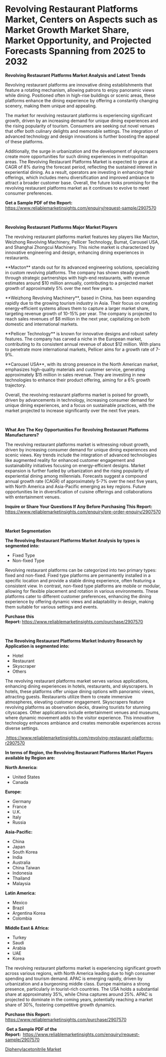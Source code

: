 <p><h1>Revolving Restaurant Platforms Market, Centers on Aspects such as Market Growth Market Share, Market Opportunity, and Projected Forecasts Spanning from 2025 to 2032</h1></p><p><strong>Revolving Restaurant Platforms Market Analysis and Latest Trends</strong></p>
<p><p>Revolving restaurant platforms are innovative dining establishments that feature a rotating mechanism, allowing patrons to enjoy panoramic views while dining. Positioned often in high-rise buildings or scenic areas, these platforms enhance the dining experience by offering a constantly changing scenery, making them unique and appealing. </p><p>The market for revolving restaurant platforms is experiencing significant growth, driven by an increasing demand for unique dining experiences and the rising popularity of tourism. Consumers are seeking out novel venues that offer both culinary delights and memorable settings. The integration of advanced technology and design innovations is further boosting the appeal of these platforms.</p><p>Additionally, the surge in urbanization and the development of skyscrapers create more opportunities for such dining experiences in metropolitan areas. The Revolving Restaurant Platforms Market is expected to grow at a CAGR of 8% during the forecast period, reflecting the sustained interest in experiential dining. As a result, operators are investing in enhancing their offerings, which includes menu diversification and improved ambiance to attract a broader customer base. Overall, the future looks promising for the revolving restaurant platforms market as it continues to evolve to meet consumer preferences.</p></p>
<p><strong>Get a Sample PDF of the Report:&nbsp;</strong> <a href="https://www.reliablemarketinsights.com/enquiry/request-sample/2907570?utm_campaign=2441&utm_medium=2&utm_source=Github&utm_content=ia&utm_term=12032025&utm_id=revolving-restaurant-platforms">https://www.reliablemarketinsights.com/enquiry/request-sample/2907570</a></p>
<p>&nbsp;</p>
<p><strong>Revolving Restaurant Platforms Major Market Players</strong></p>
<p><p>The revolving restaurant platforms market features key players like Macton, Weizhong Revolving Machinery, Pellicer Technology, Bumat, Carousel USA, and Shanghai Zhongcui Machinery. This niche market is characterized by innovative engineering and design, enhancing dining experiences in restaurants.</p><p>**Macton** stands out for its advanced engineering solutions, specializing in custom revolving platforms. The company has shown steady growth through strategic partnerships with high-end restaurants, with revenue estimates around $10 million annually, contributing to a projected market growth of approximately 5% over the next few years.</p><p>**Weizhong Revolving Machinery**, based in China, has been expanding rapidly due to the growing tourism industry in Asia. Their focus on creating energy-efficient systems allows them to capture a larger market share, targeting revenue growth of 10-15% per year. The company is projected to reach sales revenues of $8 million in the next year, capitalizing on both domestic and international markets.</p><p>**Pellicer Technology** is known for innovative designs and robust safety features. The company has carved a niche in the European market, contributing to its consistent annual revenue of about $12 million. With plans to penetrate more international markets, Pellicer aims for a growth rate of 7-9%.</p><p>**Carousel USA**, with its strong presence in the North American market, emphasizes high-quality materials and customer service, generating approximately $15 million in sales revenue. They are investing in new technologies to enhance their product offering, aiming for a 6% growth trajectory.</p><p>Overall, the revolving restaurant platforms market is poised for growth, driven by advancements in technology, increasing consumer demand for unique dining experiences, and a focus on sustainable practices, with the market projected to increase significantly over the next five years.</p></p>
<p>&nbsp;</p>
<p><strong>What Are The Key Opportunities For Revolving Restaurant Platforms Manufacturers?</strong></p>
<p><p>The revolving restaurant platforms market is witnessing robust growth, driven by increasing consumer demand for unique dining experiences and scenic views. Key trends include the integration of advanced technologies like augmented reality for enhanced customer engagement and sustainability initiatives focusing on energy-efficient designs. Market expansion is further fueled by urbanization and the rising popularity of experiential dining among millennials. Forecasts suggest a compound annual growth rate (CAGR) of approximately 5-7% over the next five years, with North America and Asia-Pacific emerging as key regions. Future opportunities lie in diversification of cuisine offerings and collaborations with entertainment venues.</p></p>
<p><strong>Inquire or Share Your Questions If Any Before Purchasing This Report:</strong> <a href="https://www.reliablemarketinsights.com/enquiry/pre-order-enquiry/2907570?utm_campaign=2441&utm_medium=2&utm_source=Github&utm_content=ia&utm_term=12032025&utm_id=revolving-restaurant-platforms">https://www.reliablemarketinsights.com/enquiry/pre-order-enquiry/2907570</a></p>
<p>&nbsp;</p>
<p><strong>Market Segmentation</strong></p>
<p><strong>The Revolving Restaurant Platforms Market Analysis by types is segmented into:</strong></p>
<p><ul><li>Fixed Type</li><li>Non-fixed Type</li></ul></p>
<p><p>Revolving restaurant platforms can be categorized into two primary types: fixed and non-fixed. Fixed type platforms are permanently installed in a specific location and provide a stable dining experience, often featuring a consistent view. In contrast, non-fixed type platforms are mobile or modular, allowing for flexible placement and rotation in various environments. These platforms cater to different customer preferences, enhancing the dining experience by offering dynamic views and adaptability in design, making them suitable for various settings and events.</p></p>
<p><strong>Purchase this Report:&nbsp;</strong><a href="https://www.reliablemarketinsights.com/purchase/2907570?utm_campaign=2441&utm_medium=2&utm_source=Github&utm_content=ia&utm_term=12032025&utm_id=revolving-restaurant-platforms">https://www.reliablemarketinsights.com/purchase/2907570</a></p>
<p>&nbsp;</p>
<p><strong>The Revolving Restaurant Platforms Market Industry Research by Application is segmented into:</strong></p>
<p><ul><li>Hotel</li><li>Restaurant</li><li>Skyscraper</li><li>Others</li></ul></p>
<p><p>The revolving restaurant platforms market serves various applications, enhancing dining experiences in hotels, restaurants, and skyscrapers. In hotels, these platforms offer unique dining options with panoramic views, attracting guests. Restaurants utilize them to create immersive atmospheres, elevating customer engagement. Skyscrapers feature revolving platforms as observation decks, drawing tourists for stunning cityscapes. Other applications include entertainment venues and museums, where dynamic movement adds to the visitor experience. This innovative technology enhances ambiance and creates memorable experiences across diverse settings.</p></p>
<p><a href="https://www.reliablemarketinsights.com/revolving-restaurant-platforms-r2907570?utm_campaign=2441&utm_medium=2&utm_source=Github&utm_content=ia&utm_term=12032025&utm_id=revolving-restaurant-platforms">&nbsp;https://www.reliablemarketinsights.com/revolving-restaurant-platforms-r2907570</a></p>
<p><strong>In terms of Region, the Revolving Restaurant Platforms Market Players available by Region are:</strong></p>
<p>
    <p> <strong> North America: </strong>
        <ul>
            <li>United States</li>
            <li>Canada</li>
        </ul>
        </p> 
    <p> <strong> Europe: </strong>
        <ul>
            <li>Germany</li>
            <li>France</li>
            <li>U.K.</li>
            <li>Italy</li>
            <li>Russia</li>
        </ul>
        </p> 
    <p> <strong> Asia-Pacific: </strong>
        <ul>
            <li>China</li>
            <li>Japan</li>
            <li>South Korea</li>
            <li>India</li>
            <li>Australia</li>
            <li>China Taiwan</li>
            <li>Indonesia</li>
            <li>Thailand</li>
            <li>Malaysia</li>
        </ul>
        </p> 
    <p> <strong> Latin America: </strong>
        <ul>
            <li>Mexico</li>
            <li>Brazil</li>
            <li>Argentina Korea</li>
            <li>Colombia</li>
        </ul>
        </p> 
    <p> <strong> Middle East & Africa: </strong>
        <ul>
            <li>Turkey</li>
            <li>Saudi</li>
            <li>Arabia</li>
            <li>UAE</li>
            <li>Korea</li>
        </ul>
    </p>
    </p>
<p><p>The revolving restaurant platforms market is experiencing significant growth across various regions, with North America leading due to high consumer spending and tourism demand. APAC is emerging rapidly, driven by urbanization and a burgeoning middle class. Europe maintains a strong presence, particularly in tourist-rich countries. The USA holds a substantial share at approximately 35%, while China captures around 25%. APAC is projected to dominate in the coming years, potentially reaching a market share of 30%, fostering competitive growth dynamics.</p></p>
<p><strong>Purchase this Report: </strong><a href="https://www.reliablemarketinsights.com/purchase/2907570?utm_campaign=2441&utm_medium=2&utm_source=Github&utm_content=ia&utm_term=12032025&utm_id=revolving-restaurant-platforms">https://www.reliablemarketinsights.com/purchase/2907570</a></p>
<p>&nbsp;<strong>Get a Sample PDF of the Report:&nbsp;&nbsp;</strong><a href="https://www.reliablemarketinsights.com/enquiry/request-sample/2907570?utm_campaign=2441&utm_medium=2&utm_source=Github&utm_content=ia&utm_term=12032025&utm_id=revolving-restaurant-platforms">https://www.reliablemarketinsights.com/enquiry/request-sample/2907570</a></p>
<p><strong></strong></p>
<p><p><a href="https://github.com/bmorecock/Market-Research-Report-List-6/blob/main/diphenylacetonitrile-market.md?utm_campaign=2441&utm_medium=2&utm_source=Github&utm_content=ia&utm_term=12032025&utm_id=revolving-restaurant-platforms">Diphenylacetonitrile Market</a></p></p>